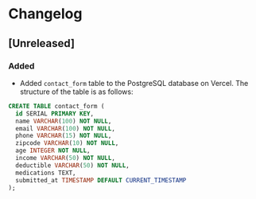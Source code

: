 # Changelog

## [Unreleased]

### Added
- Added `contact_form` table to the PostgreSQL database on Vercel. The structure of the table is as follows:

```sql
CREATE TABLE contact_form (
  id SERIAL PRIMARY KEY,
  name VARCHAR(100) NOT NULL,
  email VARCHAR(100) NOT NULL,
  phone VARCHAR(15) NOT NULL,
  zipcode VARCHAR(10) NOT NULL,
  age INTEGER NOT NULL,
  income VARCHAR(50) NOT NULL,
  deductible VARCHAR(50) NOT NULL,
  medications TEXT,
  submitted_at TIMESTAMP DEFAULT CURRENT_TIMESTAMP
);
